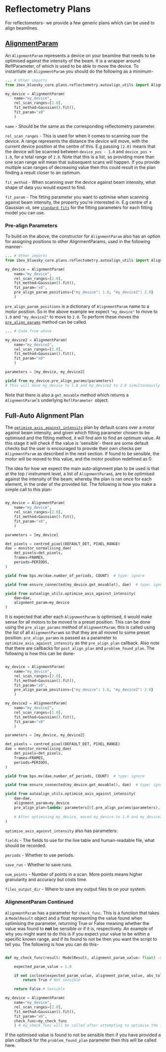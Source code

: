 # Reflectometry Plans

For reflectometers- we provide a few generic plans which can be used to align beamlines.

## [AlignmentParam](ibex_bluesky_core.plans.reflectometry.autoalign_utils.AlignmentParam)

An `AlignmentParam` represents a device on your beamline that needs to be optimised against the intensity of the beam. It is a wrapper around ReflParameter, of which is used to be able to move the device. To instantiate an `AlignmentParam` you should do the following as a minimum-

```python
... # Other imports
from ibex_bluesky_core.plans.reflectometry.autoalign_utils import AlignmentParam

my_device = AlignmentParam(
    name="my_device",
    rel_scan_ranges=[2.0],
    fit_method=Gaussian().fit(),
    fit_param="x0"
    )
```

`name` - Should be the same as the corresponding reflectometry parameter.

`rel_scan_ranges` - This is used for when it comes to scanning over the device. A range represents the distance the device will move, with the current device position at the centre of this. E.g passing `[2.0]` means that the device will be scanned between `device_pos - 1.0` and `device_pos + 1.0`, for a total range of `2.0`. Note that this is a list, so providing more than one scan range will mean that subsequent scans will happen. If you provide multiple scan ranges of decreasing value then this could result in the plan finding a result closer to an optimum.

`fit_method` - When scanning over the device against beam intensity, what shape of data you would expect to find.

`fit_param` - The fitting parameter you want to optimise when scanning against beam intensity, the property you're interested in. E.g centre of a Gaussian `x0`, see [`standard fits`](../fitting/standard_fits.md) for the fitting parameters for each fitting model you can use.

### Pre-align Parameters

To build on the above, the constructor for `AlignmentParam` also has an option for assigning positions to other AlignmentParams, used in the following manner-

```python
... # Other imports
from ibex_bluesky_core.plans.reflectometry.autoalign_utils import AlignmentParam

my_device = AlignmentParam(
    name="my_device",
    rel_scan_ranges=[2.0],
    fit_method=Gaussian().fit(),
    fit_param="x0",
    pre_align_param_positions={"my_device": 1.0, "my_device2": 2.0}
    )
```

`pre_align_param_positions` is a dictionary of `AlignmentParam` name to a motor position. So in the above example we expect `"my_device"` to move to `1.0` and `"my_device2"` to move to `2.0`. To perform these moves the [`pre_align_params`](ibex_bluesky_core.plans.reflectometry.autoalign_utils.AlignmentParam.pre_align_params) method can be called.

```python
... # Code from above

my_device2 = AlignmentParam(
    name="my_device2",
    rel_scan_ranges=[1.0],
    fit_method=Gaussian().fit(),
    fit_param="x0"
    )

parameters = [my_device, my_device2]

yield from my_device.pre_align_params(parameters)
# This will move my_device to 1.0 and my_device2 to 2.0 simultaneously

```

Note that there is also a `get_movable` method which returns a `AlignmentParam`'s underlying `ReflParameter `object.

## Full-Auto Alignment Plan

The [`optimise_axis_against_intensity`](ibex_bluesky_core.plans.reflectometry.autoalign_utils.optimise_axis_against_intensity) plan by default scans over a motor against beam intensity, and given which fitting parameter chosen to be optimised and the fitting method, it will find aim to find an optimum value. At this stage it will check if the value is 'sensible'- there are some default checks but the user is encouraged to provide their own checks per `AlignmentParam` as described in the next section. If found to be sensible, the motor will be moved to this value, and the motor position redefined as 0.

The idea for how we expect the main auto-alignment plan to be used is that at the top / instrument level, a list of `AlignmentParam`s, are to be optimised against the intensity of the beam; whereby the plan is ran once for each element, in the order of the provided list. The following is how you make a simple call to this plan-

```python

my_device = AlignmentParam(
    name="my_device",
    rel_scan_ranges=[2.0],
    fit_method=Gaussian().fit(),
    fit_param="x0",
    )

parameters = [my_device]

det_pixels = centred_pixel(DEFAULT_DET, PIXEL_RANGE)
dae = monitor_normalising_dae(
    det_pixels=det_pixels,
    frames=FRAMES,
    periods=PERIODS,
)

yield from bps.mv(dae.number_of_periods, COUNT)  # type: ignore

yield from ensure_connected(my_device.get_movable(), dae)  # type: ignore

yield from autoalign_utils.optimise_axis_against_intensity(
    dae=dae,
    alignment_param=my_device
)

```

It is expected that after each `AlignmentParam` is optimised, it would make sense for all motors to be moved to a preset position. This can be done using the `pre_align_params` method of `AlignmentParam`; this is called using the list of all `AlignmentParam`s so that they are all moved to some preset position. `pre_align_params` is passed as a parameter to `optimise_axis_against_intensity` as the `pre_align_plan` callback. Also note that there are callbacks for `post_align_plan` and `problem_found_plan`. The following is how this can be done-

```python

my_device = AlignmentParam(
    name="my_device",
    rel_scan_ranges=[2.0],
    fit_method=Gaussian().fit(),
    fit_param="x0",
    pre_align_param_positions={"my_device": 1.0, "my_device2": 2.0}
    )

my_device2 = AlignmentParam(
    name="my_device2",
    rel_scan_ranges=[1.0],
    fit_method=Gaussian().fit(),
    fit_param="x0"
    )

parameters = [my_device, my_device2]

det_pixels = centred_pixel(DEFAULT_DET, PIXEL_RANGE)
dae = monitor_normalising_dae(
    det_pixels=det_pixels,
    frames=FRAMES,
    periods=PERIODS,
)

yield from bps.mv(dae.number_of_periods, COUNT)  # type: ignore

yield from ensure_connected(my_device.get_movable(), dae)  # type: ignore

yield from autoalign_utils.optimise_axis_against_intensity(
    dae=dae,
    alignment_param=my_device
    pre_align_plan=lambda: parameters[0].pre_align_params(parameters),
    
    # After optimising my_device, moved my_device to 1.0 and my_device2 to 2.0 simultaneously.
)

```

`optimise_axis_against_intensity` also has parameters:

`fields` - The fields to use for the live table and human-readable file, what should be recorded.

`periods` - Whether to use periods.

`save_run` - Whether to save runs.

`num_points` - Number of points in a scan. More points means higher granularity and accuracy but costs time.

`files_output_dir` - Where to save any output files to on your system.

### AlignmentParam Continued

`AlignmentParam` has a parameter for `check_func`. This is a function that takes a `ModelResult` object and a float representing the value found when optimising the parameter, returning True or False meaning whether the value was found to **not** be sensible or if it is, respectively. An example of why you might want to do this is if you expect your value to be within a specific known range, and if its found to not be then you want the script to tell you. The following is how you can do this-

```python

def my_check_func(result: ModelResult, alignment_param_value: float) -> bool:

    expected_param_value = 1.0

    if not isclose(expected_param_value, alignment_param_value, abs_tol=expected_param_value_tol):
        return True # Not sensible

    return False # Sensible

my_device = AlignmentParam(
    name="my_device",
    rel_scan_ranges=[2.0],
    fit_method=Gaussian().fit(),
    fit_param="x0",
    check_func=my_check_func
    ) # my_check_func will be called after attempting to optimise the fitting parameter

```

If the optimised value is found to not be sensible then if you have provided a plan callback for the `problem_found_plan` parameter then this will be called here.
